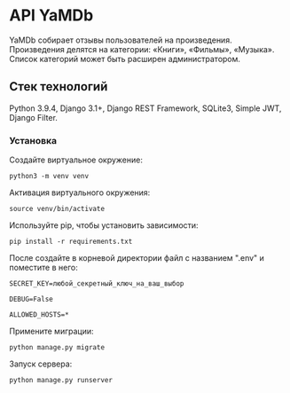 # API YaMDb
YaMDb собирает отзывы пользователей на произведения. Произведения делятся на категории: «Книги», «Фильмы», «Музыка». Список категорий может быть расширен администратором.

## Стек технологий
Python 3.9.4, Django 3.1+, Django REST Framework, SQLite3, Simple JWT, Django Filter.

### Установка
Создайте виртуальное окружение:

`python3 -m venv venv`

Активация виртуального окружения:

`source venv/bin/activate`

Используйте pip, чтобы установить зависимости:

`pip install -r requirements.txt`

После создайте в корневой директории файл с названием ".env" и поместите в него:

`SECRET_KEY=любой_секретный_ключ_на_ваш_выбор`

`DEBUG=False`

`ALLOWED_HOSTS=*`

Примените миграции:

`python manage.py migrate`

Запуск сервера:

`python manage.py runserver`
